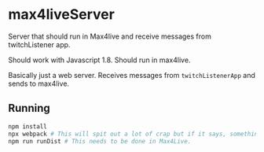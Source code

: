 # max4liveServer

Server that should run in Max4live and receive messages from twitchListener app.

Should work with Javascript 1.8. Should run in max4live.

Basically just a web server. Receives messages from `twitchListenerApp` and sends to max4live.

## Running

```bash
npm install
npx webpack # This will spit out a lot of crap but if it says, something like: "webpack 5.75.0 compiled with 2 warnings in 3701 ms" we're good
npm run runDist # This needs to be done in Max4Live.
```
